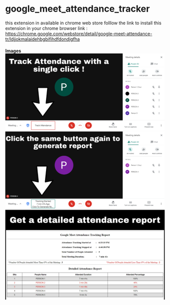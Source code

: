 # google_meet_attendance_tracker

this extension in available in chrome web store folllow the link to install this extension in your chrome browser
link : https://chrome.google.com/webstore/detail/google-meet-attendance-tr/ldjjokmalaidehbgbifihdfdondjgfha

<h4>
  Images
  <img src="./images/1.png">
  <img src="./images/2.png">
  <img src="./images/3.jpg">
</h4>
